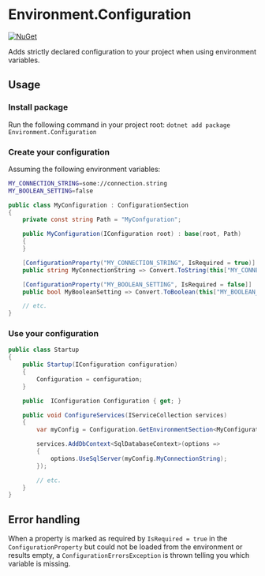 # Environment.Configuration
[![NuGet](https://img.shields.io/nuget/v/Environment.Configuration.svg)](https://www.nuget.org/packages/Environment.Configuration/)

Adds strictly declared configuration to your project when using environment variables.

## Usage
### Install package
Run the following command in your project root: `dotnet add package Environment.Configuration`

### Create your configuration
Assuming the following environment variables:
```bash
MY_CONNECTION_STRING=some://connection.string
MY_BOOLEAN_SETTING=false
```

```csharp
public class MyConfiguration : ConfigurationSection
{
    private const string Path = "MyConfguration";

    public MyConfiguration(IConfiguration root) : base(root, Path)
    {
    }

    [ConfigurationProperty("MY_CONNECTION_STRING", IsRequired = true)]
    public string MyConnectionString => Convert.ToString(this["MY_CONNECTION_STRING"]);

    [ConfigurationProperty("MY_BOOLEAN_SETTING", IsRequired = false]]
    public bool MyBooleanSetting => Convert.ToBoolean(this["MY_BOOLEAN_SETTING"]);

    // etc.
}
```

### Use your configuration
```csharp
public class Startup
{
    public Startup(IConfiguration configuration)
    {
        Configuration = configuration;
    }

    public  IConfiguration Configuration { get; }

    public void ConfigureServices(IServiceCollection services)
    {
        var myConfig = Configuration.GetEnvironmentSection<MyConfiguration>() as MyConfiguration;

        services.AddDbContext<SqlDatabaseContext>(options => 
        {
            options.UseSqlServer(myConfig.MyConnectionString);
        });

        // etc.
    }
}
```

## Error handling
When a property is marked as required by `IsRequired = true` in the `ConfigurationProperty` but could not be loaded from the environment or results empty, a `ConfigurationErrorsException` is thrown telling you which variable is missing.